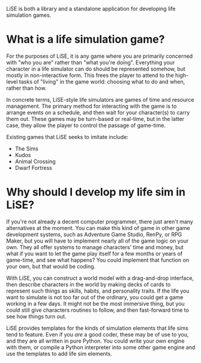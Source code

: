 LiSE is both a library and a standalone application for developing life simulation games.

# What is a life simulation game?

For the purposes of LiSE, it is any game where you are primarily concerned with "who you are" rather than "what you're doing". Everything your character in a life simulator can do should be represented somehow, but mostly in non-interactive form. This frees the player to attend to the high-level tasks of "living" in the game world: choosing what to do and when, rather than how.

In concrete terms, LiSE-style life simulators are games of time and resource management. The primary method for interacting with the game is to arrange events on a schedule, and then wait for your character(s) to carry them out. These games may be turn-based or real-time, but in the latter case, they allow the player to control the passage of game-time.

Existing games that LiSE seeks to imitate include:

* The Sims
* Kudos
* Animal Crossing
* Dwarf Fortress

# Why should I develop my life sim in LiSE?

If you're not already a decent computer programmer, there just aren't many alternatives at the moment. You can make this kind of game in other game development systems, such as Adventure Game Studio, RenPy, or RPG Maker, but you will have to implement nearly all of the game logic on your own. They all offer systems to manage characters' time and money, but what if you want to let the game play itself for a few months or years of game-time, and see what happens? You could implement that function on your own, but that would be coding.

With LiSE, you can construct a world model with a drag-and-drop interface, then describe characters in the world by making decks of cards to represent such things as skills, habits, and personality traits. If the life you want to simulate is not too far out of the ordinary, you could get a game working in a few days. It might not be the most immersive thing, but you could still give characters routines to follow, and then fast-forward time to see how things turn out.

LiSE provides templates for the kinds of simulation elements that life sims tend to feature. Even if you *are* a good coder, these may be of use to you, and they are all written in pure Python. You could write your own engine with them, or compile a Python interpreter into some other game engine and use the templates to add life sim elements.
